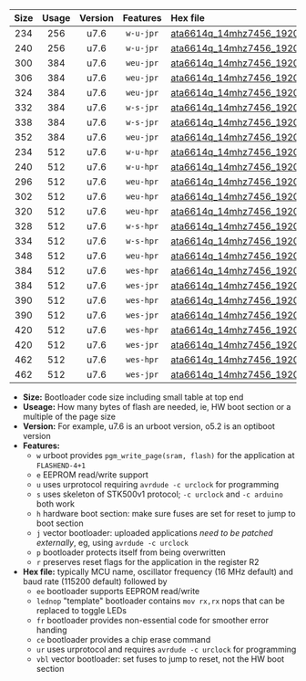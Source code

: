 |Size|Usage|Version|Features|Hex file|
|:-:|:-:|:-:|:-:|:--|
|234|256|u7.6|`w-u-jpr`|[ata6614q_14mhz7456_19200bps_ur_vbl.hex](https://raw.githubusercontent.com/stefanrueger/urboot/main/bootloaders/ata6614q/fcpu_14mhz7456/19200_bps/ata6614q_14mhz7456_19200bps_ur_vbl.hex)|
|240|256|u7.6|`w-u-jpr`|[ata6614q_14mhz7456_19200bps_lednop_ur_vbl.hex](https://raw.githubusercontent.com/stefanrueger/urboot/main/bootloaders/ata6614q/fcpu_14mhz7456/19200_bps/ata6614q_14mhz7456_19200bps_lednop_ur_vbl.hex)|
|300|384|u7.6|`weu-jpr`|[ata6614q_14mhz7456_19200bps_ee_ur_vbl.hex](https://raw.githubusercontent.com/stefanrueger/urboot/main/bootloaders/ata6614q/fcpu_14mhz7456/19200_bps/ata6614q_14mhz7456_19200bps_ee_ur_vbl.hex)|
|306|384|u7.6|`weu-jpr`|[ata6614q_14mhz7456_19200bps_ee_lednop_ur_vbl.hex](https://raw.githubusercontent.com/stefanrueger/urboot/main/bootloaders/ata6614q/fcpu_14mhz7456/19200_bps/ata6614q_14mhz7456_19200bps_ee_lednop_ur_vbl.hex)|
|324|384|u7.6|`weu-jpr`|[ata6614q_14mhz7456_19200bps_ee_lednop_fr_ur_vbl.hex](https://raw.githubusercontent.com/stefanrueger/urboot/main/bootloaders/ata6614q/fcpu_14mhz7456/19200_bps/ata6614q_14mhz7456_19200bps_ee_lednop_fr_ur_vbl.hex)|
|332|384|u7.6|`w-s-jpr`|[ata6614q_14mhz7456_19200bps_vbl.hex](https://raw.githubusercontent.com/stefanrueger/urboot/main/bootloaders/ata6614q/fcpu_14mhz7456/19200_bps/ata6614q_14mhz7456_19200bps_vbl.hex)|
|338|384|u7.6|`w-s-jpr`|[ata6614q_14mhz7456_19200bps_lednop_vbl.hex](https://raw.githubusercontent.com/stefanrueger/urboot/main/bootloaders/ata6614q/fcpu_14mhz7456/19200_bps/ata6614q_14mhz7456_19200bps_lednop_vbl.hex)|
|352|384|u7.6|`weu-jpr`|[ata6614q_14mhz7456_19200bps_ee_lednop_fr_ce_ur_vbl.hex](https://raw.githubusercontent.com/stefanrueger/urboot/main/bootloaders/ata6614q/fcpu_14mhz7456/19200_bps/ata6614q_14mhz7456_19200bps_ee_lednop_fr_ce_ur_vbl.hex)|
|234|512|u7.6|`w-u-hpr`|[ata6614q_14mhz7456_19200bps_ur.hex](https://raw.githubusercontent.com/stefanrueger/urboot/main/bootloaders/ata6614q/fcpu_14mhz7456/19200_bps/ata6614q_14mhz7456_19200bps_ur.hex)|
|240|512|u7.6|`w-u-hpr`|[ata6614q_14mhz7456_19200bps_lednop_ur.hex](https://raw.githubusercontent.com/stefanrueger/urboot/main/bootloaders/ata6614q/fcpu_14mhz7456/19200_bps/ata6614q_14mhz7456_19200bps_lednop_ur.hex)|
|296|512|u7.6|`weu-hpr`|[ata6614q_14mhz7456_19200bps_ee_ur.hex](https://raw.githubusercontent.com/stefanrueger/urboot/main/bootloaders/ata6614q/fcpu_14mhz7456/19200_bps/ata6614q_14mhz7456_19200bps_ee_ur.hex)|
|302|512|u7.6|`weu-hpr`|[ata6614q_14mhz7456_19200bps_ee_lednop_ur.hex](https://raw.githubusercontent.com/stefanrueger/urboot/main/bootloaders/ata6614q/fcpu_14mhz7456/19200_bps/ata6614q_14mhz7456_19200bps_ee_lednop_ur.hex)|
|320|512|u7.6|`weu-hpr`|[ata6614q_14mhz7456_19200bps_ee_lednop_fr_ur.hex](https://raw.githubusercontent.com/stefanrueger/urboot/main/bootloaders/ata6614q/fcpu_14mhz7456/19200_bps/ata6614q_14mhz7456_19200bps_ee_lednop_fr_ur.hex)|
|328|512|u7.6|`w-s-hpr`|[ata6614q_14mhz7456_19200bps.hex](https://raw.githubusercontent.com/stefanrueger/urboot/main/bootloaders/ata6614q/fcpu_14mhz7456/19200_bps/ata6614q_14mhz7456_19200bps.hex)|
|334|512|u7.6|`w-s-hpr`|[ata6614q_14mhz7456_19200bps_lednop.hex](https://raw.githubusercontent.com/stefanrueger/urboot/main/bootloaders/ata6614q/fcpu_14mhz7456/19200_bps/ata6614q_14mhz7456_19200bps_lednop.hex)|
|348|512|u7.6|`weu-hpr`|[ata6614q_14mhz7456_19200bps_ee_lednop_fr_ce_ur.hex](https://raw.githubusercontent.com/stefanrueger/urboot/main/bootloaders/ata6614q/fcpu_14mhz7456/19200_bps/ata6614q_14mhz7456_19200bps_ee_lednop_fr_ce_ur.hex)|
|384|512|u7.6|`wes-hpr`|[ata6614q_14mhz7456_19200bps_ee.hex](https://raw.githubusercontent.com/stefanrueger/urboot/main/bootloaders/ata6614q/fcpu_14mhz7456/19200_bps/ata6614q_14mhz7456_19200bps_ee.hex)|
|384|512|u7.6|`wes-jpr`|[ata6614q_14mhz7456_19200bps_ee_vbl.hex](https://raw.githubusercontent.com/stefanrueger/urboot/main/bootloaders/ata6614q/fcpu_14mhz7456/19200_bps/ata6614q_14mhz7456_19200bps_ee_vbl.hex)|
|390|512|u7.6|`wes-hpr`|[ata6614q_14mhz7456_19200bps_ee_lednop.hex](https://raw.githubusercontent.com/stefanrueger/urboot/main/bootloaders/ata6614q/fcpu_14mhz7456/19200_bps/ata6614q_14mhz7456_19200bps_ee_lednop.hex)|
|390|512|u7.6|`wes-jpr`|[ata6614q_14mhz7456_19200bps_ee_lednop_vbl.hex](https://raw.githubusercontent.com/stefanrueger/urboot/main/bootloaders/ata6614q/fcpu_14mhz7456/19200_bps/ata6614q_14mhz7456_19200bps_ee_lednop_vbl.hex)|
|420|512|u7.6|`wes-hpr`|[ata6614q_14mhz7456_19200bps_ee_lednop_fr.hex](https://raw.githubusercontent.com/stefanrueger/urboot/main/bootloaders/ata6614q/fcpu_14mhz7456/19200_bps/ata6614q_14mhz7456_19200bps_ee_lednop_fr.hex)|
|420|512|u7.6|`wes-jpr`|[ata6614q_14mhz7456_19200bps_ee_lednop_fr_vbl.hex](https://raw.githubusercontent.com/stefanrueger/urboot/main/bootloaders/ata6614q/fcpu_14mhz7456/19200_bps/ata6614q_14mhz7456_19200bps_ee_lednop_fr_vbl.hex)|
|462|512|u7.6|`wes-hpr`|[ata6614q_14mhz7456_19200bps_ee_lednop_fr_ce.hex](https://raw.githubusercontent.com/stefanrueger/urboot/main/bootloaders/ata6614q/fcpu_14mhz7456/19200_bps/ata6614q_14mhz7456_19200bps_ee_lednop_fr_ce.hex)|
|462|512|u7.6|`wes-jpr`|[ata6614q_14mhz7456_19200bps_ee_lednop_fr_ce_vbl.hex](https://raw.githubusercontent.com/stefanrueger/urboot/main/bootloaders/ata6614q/fcpu_14mhz7456/19200_bps/ata6614q_14mhz7456_19200bps_ee_lednop_fr_ce_vbl.hex)|

- **Size:** Bootloader code size including small table at top end
- **Useage:** How many bytes of flash are needed, ie, HW boot section or a multiple of the page size
- **Version:** For example, u7.6 is an urboot version, o5.2 is an optiboot version
- **Features:**
  + `w` urboot provides `pgm_write_page(sram, flash)` for the application at `FLASHEND-4+1`
  + `e` EEPROM read/write support
  + `u` uses urprotocol requiring `avrdude -c urclock` for programming
  + `s` uses skeleton of STK500v1 protocol; `-c urclock` and `-c arduino` both work
  + `h` hardware boot section: make sure fuses are set for reset to jump to boot section
  + `j` vector bootloader: uploaded applications *need to be patched externally*, eg, using `avrdude -c urclock`
  + `p` bootloader protects itself from being overwritten
  + `r` preserves reset flags for the application in the register R2
- **Hex file:** typically MCU name, oscillator frequency (16 MHz default) and baud rate (115200 default) followed by
  + `ee` bootloader supports EEPROM read/write
  + `lednop` "template" bootloader contains `mov rx,rx` nops that can be replaced to toggle LEDs
  + `fr` bootloader provides non-essential code for smoother error handing
  + `ce` bootloader provides a chip erase command
  + `ur` uses urprotocol and requires `avrdude -c urclock` for programming
  + `vbl` vector bootloader: set fuses to jump to reset, not the HW boot section
